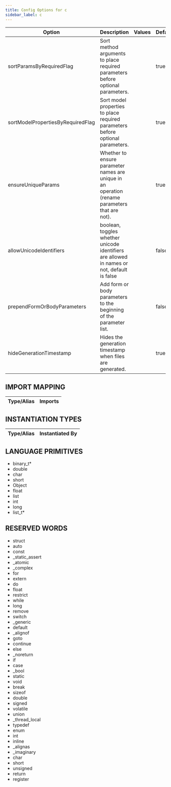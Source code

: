 ```yaml
---
title: Config Options for c
sidebar_label: c
---
```


| Option | Description | Values | Default |
| ------ | ----------- | ------ | ------- |
|sortParamsByRequiredFlag|Sort method arguments to place required parameters before optional parameters.| |true|
|sortModelPropertiesByRequiredFlag|Sort model properties to place required parameters before optional parameters.| |true|
|ensureUniqueParams|Whether to ensure parameter names are unique in an operation (rename parameters that are not).| |true|
|allowUnicodeIdentifiers|boolean, toggles whether unicode identifiers are allowed in names or not, default is false| |false|
|prependFormOrBodyParameters|Add form or body parameters to the beginning of the parameter list.| |false|
|hideGenerationTimestamp|Hides the generation timestamp when files are generated.| |true|

## IMPORT MAPPING

| Type/Alias | Imports |
| ---------- | ------- |


## INSTANTIATION TYPES

| Type/Alias | Instantiated By |
| ---------- | --------------- |


## LANGUAGE PRIMITIVES

<ul data-columns="2" style="list-style-type: disc;-webkit-columns:2;-moz-columns:2;columns:2;-moz-column-fill:auto;column-fill:auto"><li>binary_t*</li>
<li>double</li>
<li>char</li>
<li>short</li>
<li>Object</li>
<li>float</li>
<li>list</li>
<li>int</li>
<li>long</li>
<li>list_t*</li>
</ul>

## RESERVED WORDS

<ul data-columns="2" style="list-style-type: disc;-webkit-columns:2;-moz-columns:2;columns:2;-moz-column-fill:auto;column-fill:auto"><li>struct</li>
<li>auto</li>
<li>const</li>
<li>_static_assert</li>
<li>_atomic</li>
<li>_complex</li>
<li>for</li>
<li>extern</li>
<li>do</li>
<li>float</li>
<li>restrict</li>
<li>while</li>
<li>long</li>
<li>remove</li>
<li>switch</li>
<li>_generic</li>
<li>default</li>
<li>_alignof</li>
<li>goto</li>
<li>continue</li>
<li>else</li>
<li>_noreturn</li>
<li>if</li>
<li>case</li>
<li>_bool</li>
<li>static</li>
<li>void</li>
<li>break</li>
<li>sizeof</li>
<li>double</li>
<li>signed</li>
<li>volatile</li>
<li>union</li>
<li>_thread_local</li>
<li>typedef</li>
<li>enum</li>
<li>int</li>
<li>inline</li>
<li>_alignas</li>
<li>_imaginary</li>
<li>char</li>
<li>short</li>
<li>unsigned</li>
<li>return</li>
<li>register</li>
</ul>
